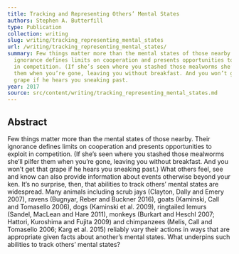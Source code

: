 ```yaml
---
title: Tracking and Representing Others’ Mental States
authors: Stephen A. Butterfill
type: Publication
collection: writing
slug: writing/tracking_representing_mental_states
url: /writing/tracking_representing_mental_states/
summary: Few things matter more than the mental states of those nearby. Their
  ignorance defines limits on cooperation and presents opportunities to exploit
  in competition. (If she’s seen where you stashed those mealworms she’ll pilfer
  them when you’re gone, leaving you without breakfast. And you won’t get that
  grape if he hears you sneaking past.
year: 2017
source: src/content/writing/tracking_representing_mental_states.md
---
```


## Abstract

Few things matter more than the mental states of those nearby. Their ignorance defines
limits on cooperation and presents opportunities to exploit in competition. (If she’s seen
where you stashed those mealworms she’ll pilfer them when you’re gone, leaving you without
breakfast. And you won’t get that grape if he hears you sneaking past.) What others feel,
see and know can also provide information about events otherwise beyond your ken. It’s no
surprise, then, that abilities to track others’ mental states are widespread. Many animals
including scrub jays (Clayton, Dally and Emery 2007), ravens (Bugnyar, Reber and Buckner
2016), goats (Kaminski, Call and Tomasello 2006), dogs (Kaminski et al. 2009), ringtailed
lemurs (Sandel, MacLean and Hare 2011), monkeys (Burkart and Heschl 2007; Hattori,
Kuroshima and Fujita 2009) and chimpanzees (Melis, Call and Tomasello 2006; Karg et al.
2015) reliably vary their actions in ways that are appropriate given facts about another’s
mental states. What underpins such abilities to track others’ mental states?
